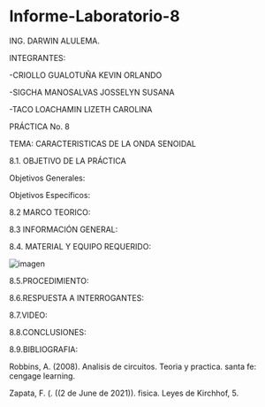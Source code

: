 # Informe-Laboratorio-8

ING. DARWIN ALULEMA.

INTEGRANTES:

-CRIOLLO GUALOTUÑA KEVIN ORLANDO

-SIGCHA MANOSALVAS JOSSELYN SUSANA

-TACO LOACHAMIN LIZETH CAROLINA

PRÁCTICA No. 8

TEMA: CARACTERISTICAS DE LA ONDA SENOIDAL


8.1. OBJETIVO DE LA PRÁCTICA


Objetivos Generales:

Objetivos Específicos:




8.2 MARCO TEORICO:




8.3 INFORMACIÓN GENERAL:



8.4. MATERIAL Y EQUIPO REQUERIDO:

![imagen](https://user-images.githubusercontent.com/85263529/132276415-525ed2a0-b654-4230-87e5-46ea29ff2a70.png)

8.5.PROCEDIMIENTO:


8.6.RESPUESTA A INTERROGANTES:






8.7.VIDEO: 




8.8.CONCLUSIONES:





8.9.BIBLIOGRAFIA:

Robbins, A. (2008). Analisis de circuitos. Teoria y practica. santa fe: cengage learning.

Zapata, F. (. ((2 de June de 2021)). fisica. Leyes de Kirchhof, 5.




















